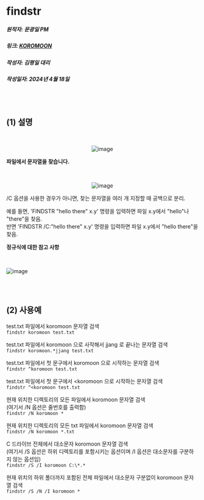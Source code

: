 # findstr
##### 원작자: 문광일 PM
##### 링크: [KOROMOON][koromoonlink]
[koromoonlink]: https://koromoon.blogspot.com/2020/03/findstr.html "Go koromoon"
##### 작성자: 김평일 대리
##### 작성일자: 2024년 4월 18일

<br>
<br>

## (1) 설명

</br><div align="center">![image](https://github.com/ICTIS-Cert-System-Project/ICTIS-Cert-System/assets/165347210/e0d96175-f3db-430b-9969-d40aa12a6b25)</div>

**파일에서 문자열을 찾습니다.**</br>

</br><div align="center">![image](https://github.com/ICTIS-Cert-System-Project/ICTIS-Cert-System/assets/165347210/781da852-16e3-4f57-a75d-f450323a4215)</div>


/C 옵션을 사용한 경우가 아니면, 찾는 문자열을 여러 개 지정할 때 공백으로 분리.</br>

예를 들면, 'FINDSTR "hello there" x.y' 명령을 입력하면 파일 x.y에서 "hello"나 "there"을 찾음.</br>
반면 'FINDSTR /C:"hello there" x.y' 명령을 입력하면 파일 x.y에서 "hello there"을 찾음.</br>


**정규식에 대한 참고 사항**</br>

</br><div>![image](https://github.com/ICTIS-Cert-System-Project/ICTIS-Cert-System/assets/165347210/504ec4b7-e369-4907-abde-65dc61e1d092)</div>

<br>
<br>

## (2) 사용예

test.txt 파일에서 koromoon 문자열 검색<br>
`findstr koromoon test.txt`<br>

test.txt 파일에서 koromoon 으로 사작해서 jjang 로 끝나는 문자열 검색<br>
`findstr koromoon.*jjang test.txt`<br>

test.txt 파일에서 첫 문구에서 koromoon 으로 시작하는 문자열 검색<br>
`findstr ^koromoon test.txt`<br>

test.txt 파일에서 첫 문구에서 <koromoon 으로 시작하는 문자열 검색<br>
`findstr ^<koromoon test.txt`<br>

현재 위치한 디렉토리의 모든 파일에서 koromoon 문자열 검색<br>
(여기서 /N 옵션은 줄번호를 출력함)<br>
`findstr /N koromoon *`<br>

현재 위치한 디렉토리의 모든 txt 파일에서 koromoon 문자열 검색<br>
`findstr /N koromoon *.txt`<br>

C 드라이브 전체에서 대소문자 koromoon 문자열 검색<br>
(여기서 /S 옵션은 하위 디렉토리를 포함시키는 옵션이며 /I 옵션은 대소문자를 구분하지 않는 옵션임)<br>
`findstr /S /I koromoon C:\*.*`<br>

현재 위치의 하위 폴더까지 포함된 전체 파일에서 대소문자 구분없이 koromoon 문자열 검색<br>
`findstr /S /N /I koromoon *`<br>

<br>
